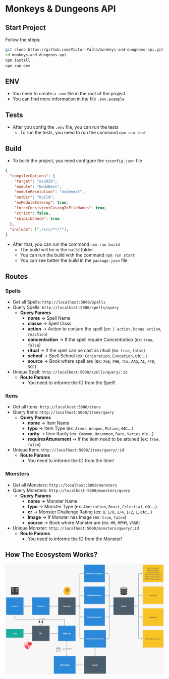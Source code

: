 # Monkeys & Dungeons API
## Start Project
Follow the steps:
```bash
git clone https://github.com/Victor-Palha/monkeys-and-dungeons-api.git
cd monkeys-and-dungeons-api
npm install
npm run dev
```
## ENV
*   You need to create a `.env` file in the root of the project
*   You can find more information in the file `.env.example`
## Tests
*   After you config the `.env` file, you can run the tests
    *   To run the tests, you need to run the command `npm run test`
## Build
*  To build the project, you need configure the `tsconfig.json` file
```json
{
  "compilerOptions": {
    "target": "es2020",
    "module": "NodeNext",           
    "moduleResolution": "nodenext",
    "outDir": "build",
    "esModuleInterop": true,     
    "forceConsistentCasingInFileNames": true,            
    "strict": false,
    "skipLibCheck": true
  },
  "include": ["./src/**/*"],
}
```
*   After that, you can run the command `npm run build`
    *   The build will be in the `build` folder
    *   You can run the build with the command `npm run start`
    *   You can see better the build in the `package.json` file
## Routes
### Spells
*   Get all Spells: `http://localhost:5000/spells`
*   Query Spells: `http://localhost:5000/spells/query`
    *   **Query Params**
        *   **nome** -> Spell Name
        *   **classe** -> Spell Class
        *   **action** -> Action to conjure the spell (ex: `1 action`, `bonus action`, `reaction`)
        *   **concentration** -> If the spell require Concentration (ex: `true`, `false`)
        *   **ritual** -> If the spell can be cast as ritual (ex: `true`, `false`)
        *   **school** -> Spell School (ex: `Conjuration`, `Evocation`, etc...)
        *   **source** -> Book where spell are (ex: `XGE`, `PHB`, `TCE`, `AAG`, `AI`, `FTD`, `SCC`)
*   Unique Spell: `http://localhost:5000/spells/query/:id`
    *   **Route Params**
        * You need to informe the ID from the Spell!
### Itens
*   Get all Itens: `http://localhost:5000/itens`
*   Query Itens: `http://localhost:5000/itens/query`
    *   **Query Params**
        *   **nome** -> Item Name
        *   **typo** -> Item Type (ex: `Armor`, `Weapon`, `Potion`, etc...)
        *   **rarity** -> Item Rarity (ex: `Common`, `Uncommon`, `Rare`, `Varies` etc...)
        *   **requiresAttunement** -> If the item need to be attuned (ex: `true`, `false`)
*   Unique Item: `http://localhost:5000/itens/query/:id`
    *   **Route Params**
        * You need to informe the ID from the Item!
### Monsters
*   Get all Monsters: `http://localhost:5000/monsters`
*   Query Monsters: `http://localhost:5000/monsters/query`
    *   **Query Params**
        *   **nome** -> Monster Name
        *   **typo** -> Monster Type (ex: `Aberration`, `Beast`, `Celestial`, etc...)
        *   **cr** -> Monster Challenge Rating (ex: `0`, `1/8`, `1/4`, `1/2`, `1`, etc...)
        *   **Image** -> If Monster has Image (ex: `true`, `false`)
        *   **source** -> Book where Monster are (ex: `MM`, `MPMM`, `VRGR`)
*   Unique Monster: `http://localhost:5000/monsters/query/:id`
    *   **Route Params**
        * You need to informe the ID from the Monster!
## How The Ecosystem Works?
![Ecosystem](./Readme/Ecosystem.jpeg)
